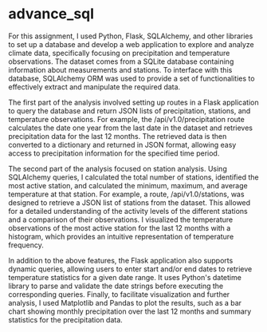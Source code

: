 # advance_sql
For this assignment, I used Python, Flask, SQLAlchemy, and other libraries to set up a database and develop a web application to explore and analyze climate data, specifically focusing on precipitation and temperature observations. The dataset comes from a SQLite database containing information about measurements and stations. To interface with this database, SQLAlchemy ORM was used to provide a set of functionalities to effectively extract and manipulate the required data.

The first part of the analysis involved setting up routes in a Flask application to query the database and return JSON lists of precipitation, stations, and temperature observations. For example, the /api/v1.0/precipitation route calculates the date one year from the last date in the dataset and retrieves precipitation data for the last 12 months. The retrieved data is then converted to a dictionary and returned in JSON format, allowing easy access to precipitation information for the specified time period.

The second part of the analysis focused on station analysis. Using SQLAlchemy queries, I calculated the total number of stations, identified the most active station, and calculated the minimum, maximum, and average temperature at that station. For example, a route, /api/v1.0/stations, was designed to retrieve a JSON list of stations from the dataset. This allowed for a detailed understanding of the activity levels of the different stations and a comparison of their observations. I visualized the temperature observations of the most active station for the last 12 months with a histogram, which provides an intuitive representation of temperature frequency.

In addition to the above features, the Flask application also supports dynamic queries, allowing users to enter start and/or end dates to retrieve temperature statistics for a given date range. It uses Python's datetime library to parse and validate the date strings before executing the corresponding queries. Finally, to facilitate visualization and further analysis, I used Matplotlib and Pandas to plot the results, such as a bar chart showing monthly precipitation over the last 12 months and summary statistics for the precipitation data. 
